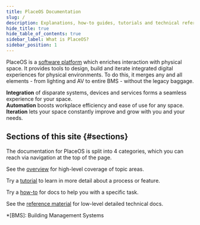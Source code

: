 ```yaml
---
title: PlaceOS Documentation
slug: /
description: Explanations, how-to guides, tutorials and technical references for working with and building on PlaceOS.
hide_title: true
hide_table_of_contents: true
sidebar_label: What is PlaceOS?
sidebar_position: 1
---
```

<!-- This is a placeholder page in markdown to be replaced post-mvp with a more pleasing React page -->

PlaceOS is a [software platform](https://place.technology/solutions/platform) which enriches interaction with physical space.
It provides tools to design, build and iterate integrated digital experiences for physical environments. 
To do this, it merges any and all elements - from lighting and AV to entire BMS - without the legacy baggage.

**Integration** of disparate systems, devices and services forms a seamless experience for your space.  
**Automation** boosts workplace efficiency and ease of use for any space.   
**Iteration** lets your space constantly improve and grow with you and your needs. 

<!-- Todo, have icons etc to match the place.tech/solutions/platform page -->

## Sections of this site {#sections}

The documentation for PlaceOS is split into 4 categories, which you can reach via navigation at the top of the page.

See the [overview](../overview) for high-level coverage of topic areas.

Try a [tutorial](../tutorial/) to learn in more detail about a process or feature.

Try a [how-to](../how-to/) for docs to help you with a specific task.

See the [reference material](../reference/) for low-level detailed technical docs.

<!-- Todo: add a neat version of the doc compass in suitable theme -->

*[BMS]: Building Management Systems
